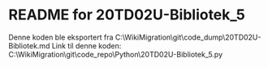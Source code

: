 # README for 20TD02U-Bibliotek_5
Denne koden ble eksportert fra C:\WikiMigration\git\code_dump\20TD02U-Bibliotek.md
Link til denne koden: C:\WikiMigration\git\code_repo\Python\20TD02U-Bibliotek_5.py

